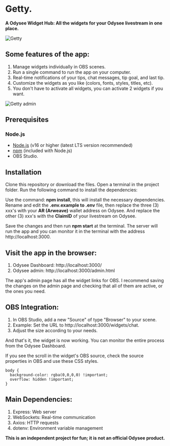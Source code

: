 # Getty.

**A Odysee Widget Hub: All the widgets for your Odysee livestream in one place.**

![Getty](https://thumbs.odycdn.com/75a10ce76465fdd305aca5144ee018a5.webp)

## Some features of the app:

1) Manage widgets individually in OBS scenes.
2) Run a single command to run the app on your computer.
3) Real-time notifications of your tips, chat messages, tip goal, and last tip.
4) Customize the widgets as you like (colors, fonts, styles, titles, etc).
5) You don't have to activate all widgets, you can activate 2 widgets if you want.

![Getty admin](https://thumbs.odycdn.com/32fdcb81930e950256eccf02ecbf002f.webp)

## Prerequisites

### Node.js

- [Node.js](https://nodejs.org/) (v16 or higher (latest LTS version recommended)
- [npm](https://www.npmjs.com/) (included with Node.js)
- OBS Studio.

## Installation

Clone this repository or download the files. Open a terminal in the project folder. Run the following command to install the dependencies:

Use the command: **npm install**, this will install the necessary dependencies. Rename and edit the **.env.example to .env** file, then replace the three (3) xxx's with your **AR (Arweave)** wallet address on Odysee. And replace the other (3) xxx's with the **ClaimID** of your livestream on Odysee.

Save the changes and then run **npm start** at the terminal. The server will run the app and you can monitor it in the terminal with the address http://localhost:3000.

## Visit the app in the browser:

1) Odysee Dashboard: http://localhost:3000/
2) Odysee admin: http://localhost:3000/admin.html

The app's admin page has all the widget links for OBS. I recommend saving the changes on the admin page and checking that all of them are active, or the ones you need.

## OBS Integration:

1. In OBS Studio, add a new "Source" of type "Browser" to your scene.
2. Example: Set the URL to http://localhost:3000/widgets/chat.
3. Adjust the size according to your needs.

And that's it, the widget is now working. You can monitor the entire process from the Odysee Dashboard.

If you see the scroll in the widget's OBS source, check the source properties in OBS and use these CSS styles.

```
body { 
  background-color: rgba(0,0,0,0) !important; 
  overflow: hidden !important;
}
```

## Main Dependencies:

1. Express: Web server
2. WebSockets: Real-time communication
3. Axios: HTTP requests
4. dotenv: Environment variable management

**This is an independent project for fun; it is not an official Odysee product.**